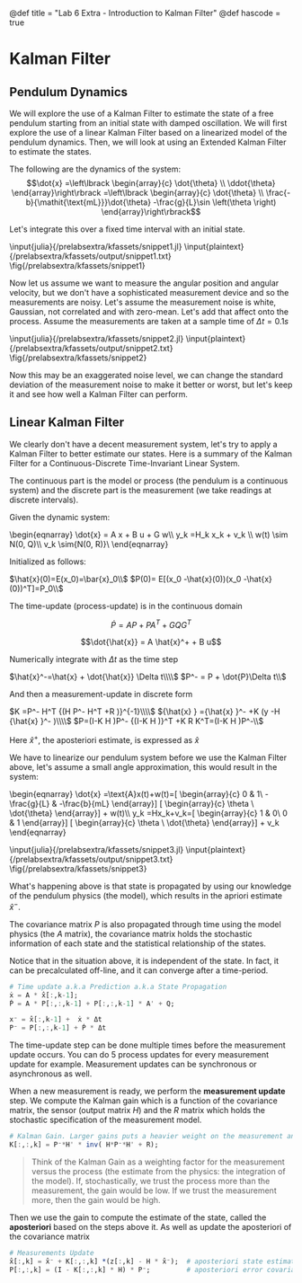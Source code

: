 
@def title = "Lab 6 Extra - Introduction to Kalman Filter"
@def hascode = true

# Kalman Filter
## Pendulum Dynamics
We will explore the use of a Kalman Filter to estimate the state of a free pendulum starting from an initial state with damped oscillation. We will first explore the use of a linear Kalman Filter based on a linearized model of the pendulum dynamics. Then, we will look at using an Extended Kalman Filter to estimate the states.

The following are the dynamics of the system:
$$\dot{x} =\left\lbrack \begin{array}{c}
\dot{\theta} \\
\ddot{\theta} 
\end{array}\right\rbrack =\left\lbrack \begin{array}{c}
\dot{\theta} \\
\frac{-b}{\mathit{\text{mL}}}\dot{\theta} -\frac{g}{L}\sin \left(\theta \right)
\end{array}\right\rbrack$$

Let's integrate this over a fixed time interval with an initial state. 

\input{julia}{/prelabsextra/kfassets/snippet1.jl}
\input{plaintext}{/prelabsextra/kfassets/output/snippet1.txt}
\fig{/prelabsextra/kfassets/snippet1}

Now let us assume we want to measure the angular position and angular velocity, but we don't have a sophisticated measurement device and so the measurements are noisy. Let's assume the measurement noise is white, Gaussian, not correlated and with zero-mean. Let's add that affect onto the process. Assume the measurements are taken at a sample time of $\Delta t = 0.1 s$


\input{julia}{/prelabsextra/kfassets/snippet2.jl}
\input{plaintext}{/prelabsextra/kfassets/output/snippet2.txt}
\fig{/prelabsextra/kfassets/snippet2}

Now this may be an exaggerated noise level, we can change the standard deviation of the measurement noise to make it better or worst, but let's keep it and see how well a Kalman Filter can perform.

## Linear Kalman Filter
We clearly don't have a decent measurement system, let's try to apply a Kalman Filter to better estimate our states. Here is a summary of the Kalman Filter for a Continuous-Discrete Time-Invariant Linear System.

The continuous part is the model or process (the pendulum is a continuous system) and the discrete part is the measurement (we take readings at discrete intervals).

Given the dynamic system:

\begin{eqnarray}
  \dot{x} = A x + B u + G w\\\\
  y_k =H_k x_k + v_k \\\\
  w(t) \sim N(0, Q)\\\\
  v_k \sim{N(0, R)}\\
\end{eqnarray}

Initialized as follows:

$\hat{x}(0)=E(x_0)=\bar{x}_0\\$
$P(0)= E[(x_0 -\hat{x}(0))(x_0 -\hat{x}(0))^T]=P_0\\$

The time-update (process-update) is in the continuous domain

$$\dot{P}=AP + PA^T + GQG^T$$

$$\dot{\hat{x}} = A \hat{x}^+ + B u$$

Numerically integrate with $\Delta t$ as the time step

$\hat{x}^-=\hat{x} + \dot{\hat{x}} \Delta t\\\\$
$P^- = P + \dot{P}\Delta t\\$


And then a measurement-update in discrete form

$K =P^- H^T {(H P^- H^T +R )}^{-1}\\\\$
${\hat{x} } ={\hat{x} }^- +K (y -H {\hat{x} }^- )\\\\$
$P=(I-K H )P^- {(I-K H )}^T +K R K^T=(I-K H )P^-\\$


Here $\hat{x}^+$, the aposteriori estimate, is expressed as $\hat{x}$

We have to linearize our pendulum system before we use the Kalman Filter above, let's assume a small angle approximation, this would result in the system:

\begin{eqnarray}
\dot{x} =\text{A}x(t)+w(t)=[ \begin{array}{c}
0 & 1\\
-\frac{g}{L} & -\frac{b}{mL}
\end{array}] [ \begin{array}{c}
\theta \\
\dot{\theta} 
\end{array}] + w(t)\\\\
y_k =Hx_k+v_k=[ \begin{array}{c}
1 & 0\\
0 & 1
\end{array}] [ \begin{array}{c}
\theta \\
\dot{\theta} 
\end{array}] + v_k
\end{eqnarray}

\input{julia}{/prelabsextra/kfassets/snippet3.jl}
\input{plaintext}{/prelabsextra/kfassets/output/snippet3.txt}
\fig{/prelabsextra/kfassets/snippet3}


What's happening above is that state is propagated by using our knowledge of the pendulum physics (the model), which results in the apriori estimate $\hat{x}^-$. 

The covariance matrix $P$ is also propagated through time using the model physics (the $A$ matrix), the covariance matrix holds the stochastic information of each state and the statistical relationship of the states. 

Notice that in the situation above, it is independent of the state. In fact, it can be precalculated off-line, and it can converge after a time-period.
```julia
# Time update a.k.a Prediction a.k.a State Propagation
ẋ = A * x̂[:,k-1];
Ṗ = A * P[:,:,k-1] + P[:,:,k-1] * A' + Q; 

x⁻ = x̂[:,k-1] +  ẋ * Δt
P⁻ = P[:,:,k-1] + Ṗ * Δt
```
The time-update step can be done multiple times before the measurement update occurs. You can do 5 process updates for every measurement update for example. Measurement updates can be synchronous or asynchronous as well. 

When a new measurement is ready, we perform the **measurement update** step. We compute the Kalman gain which is a function of the covariance matrix, the sensor (output matrix $H$) and the $R$ matrix which holds the stochastic specification of the measurement model.

```julia
# Kalman Gain. Larger gains puts a heavier weight on the measurement and vice versa.
K[:,:,k] = P⁻*H' * inv( H*P⁻*H' + R);
```
>Think of the Kalman Gain as a weighting factor for the measurement versus the process (the estimate from the physics: the integration of the model). If, stochastically, we trust the process more than the measurement, the gain would be low. If we trust the measurement more, then the gain would be high. 

Then we use the gain to compute the estimate of the state, called the **aposteriori** based on the steps above it. As well as update the aposteriori of the covariance matrix

```julia
# Measurements Update 
x̂[:,k] = x̂⁻ + K[:,:,k] *(z[:,k] - H * x̂⁻);  # aposteriori state estimate update
P[:,:,k] = (I - K[:,:,k] * H) * P⁻;         # aposteriori error covariance update
```